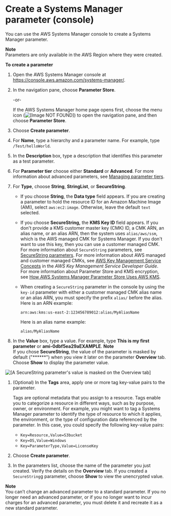 # Create a Systems Manager parameter \(console\)<a name="param-create-console"></a>

You can use the AWS Systems Manager console to create a Systems Manager parameter\.

**Note**  
Parameters are only available in the AWS Region where they were created\.

**To create a parameter**

1. Open the AWS Systems Manager console at [https://console\.aws\.amazon\.com/systems\-manager/](https://console.aws.amazon.com/systems-manager/)\.

1. In the navigation pane, choose **Parameter Store**\.

   \-or\-

   If the AWS Systems Manager home page opens first, choose the menu icon \(![\[Image NOT FOUND\]](http://docs.aws.amazon.com/systems-manager/latest/userguide/images/menu-icon-small.png)\) to open the navigation pane, and then choose **Parameter Store**\.

1. Choose **Create parameter**\.

1. For **Name**, type a hierarchy and a parameter name\. For example, type `/Test/helloWorld`\.

1. In the **Description** box, type a description that identifies this parameter as a test parameter\.

1. For **Parameter tier** choose either **Standard** or **Advanced**\. For more information about advanced parameters, see [Managing parameter tiers](parameter-store-advanced-parameters.md)\.

1. For **Type**, choose **String**, **StringList**, or **SecureString**\.
   + If you choose **String**, the **Data type** field appears\. If you are creating a parameter to hold the resource ID for an Amazon Machine Image \(AMI\), select `aws:ec2:image`\. Otherwise, leave the default `text` selected\.
   + If you choose **SecureString,** the **KMS Key ID** field appears\. If you don't provide a KMS customer master key \(CMK\) ID, a CMK ARN, an alias name, or an alias ARN, then the system uses `alias/aws/ssm`, which is the AWS managed CMK for Systems Manager\. If you don't want to use this key, then you can use a customer managed CMK\. For more information about `SecureString` parameters, see [SecureString parameters](sysman-paramstore-securestring.md)\. For more information about AWS managed and customer managed CMKs, see [AWS Key Management Service Concepts](https://docs.aws.amazon.com/kms/latest/developerguide/concepts.html) in the *AWS Key Management Service Developer Guide*\. For more information about Parameter Store and KMS encryption, see [How AWS Systems Manager Parameter Store Uses AWS KMS](https://docs.aws.amazon.com/kms/latest/developerguide/services-parameter-store.html)\.
   + When creating a `SecureString` parameter in the console by using the `key-id` parameter with either a customer managed CMK alias name or an alias ARN, you must specify the prefix `alias/` before the alias\. Here is an ARN example:

     ```
     arn:aws:kms:us-east-2:123456789012:alias/MyAliasName
     ```

     Here is an alias name example:

     ```
     alias/MyAliasName
     ```

1. In the **Value** box, type a value\. For example, type **This is my first parameter** or **ami\-0dbf5ea29aEXAMPLE**\.
**Note**  
If you chose **SecureString**, the value of the parameter is masked by default \("\*\*\*\*\*\*"\) when you view it later on the parameter **Overview** tab\. Choose **Show** to display the parameter value\.  

![\[A SecureString parameter's value is masked on the Overview tab\]](http://docs.aws.amazon.com/systems-manager/latest/userguide/images/ps-overview-show-secstring.png)

1. \(Optional\) In the **Tags** area, apply one or more tag key\-value pairs to the parameter\.

   Tags are optional metadata that you assign to a resource\. Tags enable you to categorize a resource in different ways, such as by purpose, owner, or environment\. For example, you might want to tag a Systems Manager parameter to identify the type of resource to which it applies, the environment, or the type of configuration data referenced by the parameter\. In this case, you could specify the following key\-value pairs:
   + `Key=Resource,Value=S3bucket`
   + `Key=OS,Value=Windows`
   + `Key=ParameterType,Value=LicenseKey`

1. Choose **Create parameter**\. 

1. In the parameters list, choose the name of the parameter you just created\. Verify the details on the **Overview** tab\. If you created a `SecureString`g parameter, choose **Show** to view the unencrypted value\.

**Note**  
You can’t change an advanced parameter to a standard parameter\. If you no longer need an advanced parameter, or if you no longer want to incur charges for an advanced parameter, you must delete it and recreate it as a new standard parameter\.